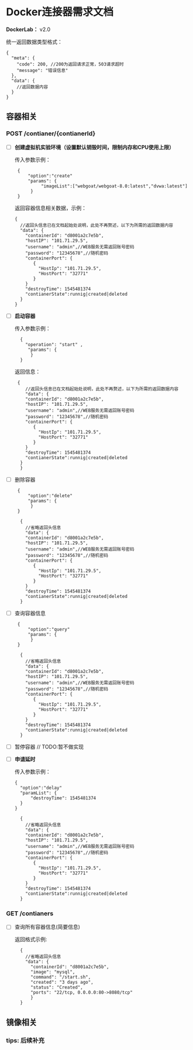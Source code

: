 # Docker连接器需求文档

**DockerLab：** v2.0

统一返回数据类型格式：

```
{
  "meta": {
    "code": 200, //200为返回请求正常，503请求超时
    "message": "错误信息"
  }, 
  "data": {
 	//返回数据内容
  }
}
```

## 容器相关

### POST /contianer/{contianerId}

- [ ] **创建虚拟机实验环境（设置默认销毁时间，限制内存和CPU使用上限）**

  传入参数示例：

  ```
   {
       "option":"create"
       "params": {
       		"imageList":["webgoat/webgoat-8.0:latest","dvwa:latest"]
        }
   }
  ```

  返回容器信息相关数据，示例：

  ```
  {
    //返回头信息已在文档起始处说明，此处不再赘述，以下为所需的返回数据内容
    "data": {
      "containerId": "d8001a2c7e5b",
      "hostIP": "101.71.29.5",
      "username": "admin",//WEB服务无需返回账号密码
      "password": "12345678",//随机密码
      "containerPort": {
         {
           "HostIp": "101.71.29.5",
           "HostPort": "32771"
         }
      }
      "destroyTime": 1545481374
      "contianerState":runnig|created|deleted
    }
  }
  ```

- [ ] **启动容器**

  传入参数示例：

  ```
    {
      "operation": "start" ,
       "params": {
        }
    }
  ```

  返回信息：

  ```
   {
      //返回头信息已在文档起始处说明，此处不再赘述，以下为所需的返回数据内容
      "data": {
      "containerId": "d8001a2c7e5b",
      "hostIP": "101.71.29.5",
      "username": "admin",//WEB服务无需返回账号密码
      "password": "12345678",//随机密码
      "containerPort": {
         {
           "HostIp": "101.71.29.5",
           "HostPort": "32771"
         }
      }
      "destroyTime": 1545481374
      "contianerState":runnig|created|deleted
    }
    }
  ```
- [ ] 删除容器

  ```
   {
       "option":"delete"
       "params": {
        }
   }
  ```

  ```
    {
      //省略返回头信息
      "data": {
      "containerId": "d8001a2c7e5b",
      "hostIP": "101.71.29.5",
      "username": "admin",//WEB服务无需返回账号密码
      "password": "12345678",//随机密码
      "containerPort": {
         {
           "HostIp": "101.71.29.5",
           "HostPort": "32771"
         }
      }
      "destroyTime": 1545481374
      "contianerState":runnig|created|deleted
    }
  ```

- [ ] 查询容器信息

  ```
   {
       "option":"query"
       "params": {
        }
   }
  ```

  ```
    {
      //省略返回头信息
      "data": {
      "containerId": "d8001a2c7e5b",
      "hostIP": "101.71.29.5",
      "username": "admin",//WEB服务无需返回账号密码
      "password": "12345678",//随机密码
      "containerPort": {
         {
           "HostIp": "101.71.29.5",
           "HostPort": "32771"
         }
      }
      "destroyTime": 1545481374
      "contianerState":runnig|created|deleted
    }
  ```

- [ ] 暂停容器 // TODO:暂不做实现
- [ ] **申请延时**

  传入参数示例：

  ```
  {
    "option":"delay"
    "paramList": {
        "destroyTime": 1545481374
    }
  }
  ```

  ```
    {
      //省略返回头信息
      "data": {
      "containerId": "d8001a2c7e5b",
      "hostIP": "101.71.29.5",
      "username": "admin",//WEB服务无需返回账号密码
      "password": "12345678",//随机密码
      "containerPort": {
         {
           "HostIp": "101.71.29.5",
           "HostPort": "32771"
         }
      }
      "destroyTime": 1545481374
      "contianerState":runnig|created|deleted
    }
  ```

### GET /contianers

- [ ] 查询所有容器信息(简要信息)

  返回格式示例:

  ```
    {
      //省略返回头信息
      "data": {
        "containerId": "d8001a2c7e5b",
        "image": "mysql",
        "command": "/start.sh",
        "created": "3 days ago",
        "status": "Created",
        "ports": "22/tcp, 0.0.0.0:80->8080/tcp"
        }
    }
  ```

##  镜像相关

### tips: 后续补充

